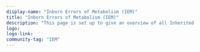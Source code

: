 ```yaml
---
display-name: "Inborn Errors of Metabolism (IEM)"
title: "Inborn Errors of Metabolism (IEM)"
description: "This page is set up to give an overview of all Inherited Metabolic Disorders (IMDs, also known as Inborn Errors of Metabolism (IEM). This portal is also featured in the latest NAR Database Issue on WikiPathways."
logo: 
logo-link: 
community-tag: "IEM"
---
```


